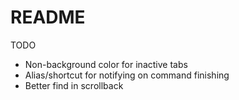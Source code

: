 # README

TODO

- Non-background color for inactive tabs
- Alias/shortcut for notifying on command finishing
- Better find in scrollback
